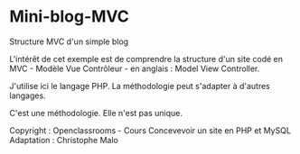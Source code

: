 # Mini-blog-MVC
Structure MVC d'un simple blog

L'intérêt de cet exemple est de comprendre la structure d'un site codé en MVC - Modèle Vue Contrôleur - en anglais : Model View Controller.

J'utilise ici le langage PHP.
La méthodologie peut s'adapter à d'autres langages.

C'est une méthodologie. Elle n'est pas unique.

Copyright : Openclassrooms - Cours Concevevoir un site en PHP et MySQL
Adaptation : Christophe Malo
